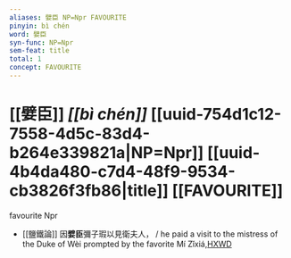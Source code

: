 ```yaml
---
aliases: 嬖臣 NP=Npr FAVOURITE
pinyin: bì chén
word: 嬖臣
syn-func: NP=Npr
sem-feat: title
total: 1
concept: FAVOURITE 
---
```

# [[嬖臣]] *[[bì chén]]*  [[uuid-754d1c12-7558-4d5c-83d4-b264e339821a|NP=Npr]] [[uuid-4b4da480-c7d4-48f9-9534-cb3826f3fb86|title]] [[FAVOURITE]]
favourite Npr
 - [[鹽鐵論]] 因**嬖臣**彌子瑕以見衛夫人， / he paid a visit to the mistress of the Duke of Wèi prompted by the favorite Mí Zǐxiá,[HXWD](https://hxwd.org/textview.html?location=KR3a0006_tls_002-31a.15)